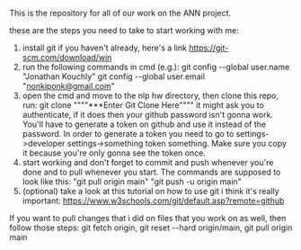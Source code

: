This is the repository for all of our work on the ANN project.

these are the steps you need to take to start working with me:
1. install git if you haven't already, here's a link
https://git-scm.com/download/win
2. run the following commands in cmd (e.g.):
git config --global user.name "Jonathan Kouchly"
git config --global user.email "nonkiponk@gmail.com"
3. open the cmd and move to the nlp hw directory, then clone this repo, run:
git clone """"***Enter Git Clone Here""""
it might ask you to authenticate, if it does then your github password isn't gonna work. You'll have to generate a token on github and use it instead of the password. In order to generate a token you need to go to settings->developer settings->something token something. Make sure you copy it because you're only gonna see the token once.
4. start working and don't forget to commit and push whenever you're done
and to pull whenever you start. The commands are supposed to look like this:
"git pull origin main"
"git push -u origin main"
5. (optional) take a look at this tutorial on how to use git i think it's really important: https://www.w3schools.com/git/default.asp?remote=github


If you want to pull changes that i did on files that you work on as well, then follow those steps:
git fetch origin,
git reset --hard origin/main,
git pull origin main


